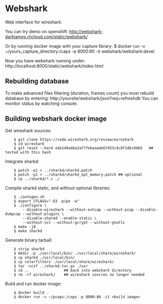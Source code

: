 Webshark
==============================

Web interface for wireshark.

You can try demo on openshift: http://webshark-darkjames.rhcloud.com/static/webshark/

Or by running docker image with your capture library:
	$ docker run -v ~/yours_capture_directory:/caps -p 8000:80 -it webshark/webshark:devel

Now you have webshark running under: http://localhost:8000/static/webshark/index.html

Rebuilding database
-------------

To make advanced files filtering (duration, frames count) you must rebuild database by entering: http://yoursite/webshark/json?req=refreshdb
You can monitor status by watching console.

Building webshark docker image
-------------

Get wireshark sources:
~~~~
	$ git clone https://code.wireshark.org/review/wireshark
	$ cd wireshark
	$ git reset --hard ede140a46a2af7febaaade67453c4c8f1d6c946d   ## tested with this hash
~~~~

Integrate sharkd:
~~~~
	$ patch -p1 < ../sharkd/sharkd.patch
	$ patch -p1 < ../sharkd/sharkd_opt_memory.patch ## optional
	$ cp ../sharkd/*.c ./
~~~~

Compile sharkd static, and without optional libraries:
~~~~
	$ ./autogen.sh
	$ export CFLAGS="-O3 -pipe -w"
	$ ./configure \
		--disable-wireshark --without-extcap --without-pcap --disable-dumpcap --without-plugins \
		--disable-shared --enable-static \
		--without-ssl --without-gcrypt --without-gnutls
	$ make -j8
	$ make sharkd
~~~~

Generate binary tarball:
~~~~
	$ strip sharkd
	$ mkdir -p ./usr/local/bin/ ./usr/local/share/wireshark/
	$ cp sharkd ./usr/local/bin/
	$ cp colorfilters ./usr/local/share/wireshark/
	$ tar -vczf ../sharkd.tar.gz ./usr
	$ cd ..                ## back into webshark directory
	$ rm -rf wireshark/    ## wireshark sources no longer needed
~~~~

Build and run docker image:
~~~~
	$ docker build .
	$ docker run -v ~/pcaps:/caps -p 8000:80 -it <build image>
~~~~
